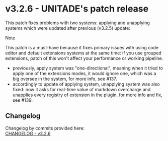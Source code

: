 # v3.2.6 - UNITADE's patch release

This patch fixes problems with two systems: applying and unapplying systems
which were updated after previous (v3.2.5) update:

> [!Note]
> This patch is a must-have because it fixes primary issues with using code editor and
> default extensions systems at the same time: if you use grouped extensions, patch of
> this won't affect your performance or working pipeline.

- previously, apply system was "one-directional", meaning when it tried to apply
  one of the extensions modes, it would ignore one, which was a big oversee in the system,
  for more info, see #137.
- accordingly to update of applying system, unapplying system was also fixed: now it asks
  for real-time value of markdown overcharge and unapplies every registry of extension in
  the plugin, for more info and fix, see #139.

## Changelog

Changelog by commits provided here:\
[CHANGELOG - v3.2.6](./../../CHANGELOG.md#251-2025-06-12)
